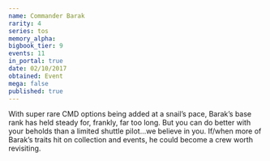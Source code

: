 ```yaml
---
name: Commander Barak
rarity: 4
series: tos
memory_alpha:
bigbook_tier: 9
events: 11
in_portal: true
date: 02/10/2017
obtained: Event
mega: false
published: true
---
```


With super rare CMD options being added at a snail’s pace, Barak’s base rank has held steady for, frankly, far too long. But you can do better with your beholds than a limited shuttle pilot…we believe in you. If/when more of Barak’s traits hit on collection and events, he could become a crew worth revisiting.
